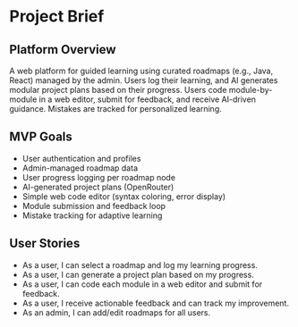 # Project Brief

## Platform Overview
A web platform for guided learning using curated roadmaps (e.g., Java, React) managed by the admin. Users log their learning, and AI generates modular project plans based on their progress. Users code module-by-module in a web editor, submit for feedback, and receive AI-driven guidance. Mistakes are tracked for personalized learning.

## MVP Goals
- User authentication and profiles
- Admin-managed roadmap data
- User progress logging per roadmap node
- AI-generated project plans (OpenRouter)
- Simple web code editor (syntax coloring, error display)
- Module submission and feedback loop
- Mistake tracking for adaptive learning

## User Stories
- As a user, I can select a roadmap and log my learning progress.
- As a user, I can generate a project plan based on my progress.
- As a user, I can code each module in a web editor and submit for feedback.
- As a user, I receive actionable feedback and can track my improvement.
- As an admin, I can add/edit roadmaps for all users.
